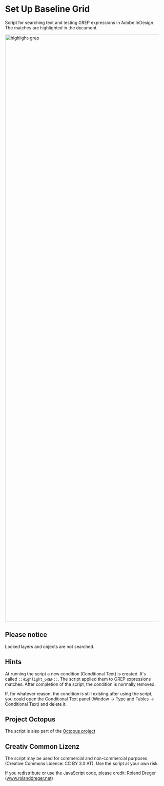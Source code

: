 ﻿# Set Up Baseline Grid

Script for searching text and testing GREP expressions in Adobe InDesign. The matches are highlighted in the document.

<img width="1920" alt="highlight-grep" src="https://github.com/user-attachments/assets/946b6e50-fc5d-44bc-9dcc-79ab3fc30978">

## Please notice

Locked layers and objects are not searched.
    
## Hints 

At running the script a new condition (Conditional Text) is created. It's called `::Highlight_GREP::`. The script applied them to GREP expressions matches. After completion of the script, the condition is normally removed.

If, for whatever reason, the condition is still existing after using the script, you could open the Conditional Text panel (Window → Type and Tables → Conditional Text) and delete it.

## Project Octopus

The script is also part of the [Octopus project](https://www.project-octopus.net/script-setup-baselinescript/)

## Creativ Common Lizenz

The script may be used for commercial and non-commercial purposes (Creative Commons Licence: CC BY 3.0 AT). Use the script at your own risk.

If you redistribute or use the JavaScript code, please credit: Roland Dreger (www.rolanddreger.net)
